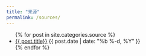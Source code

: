 ```yaml
---
title: "来源"
permalink: /sources/
---
```


<ul class="myposts">
{% for post in site.categories.source %}
    <li><a href="{{ site.baseurl }}{{ post.url }}">{{ post.title}}</a>
    <span class="postDate">{{ post.date | date: "%b %-d, %Y" }}</span>
    </li>
{% endfor %}
</ul>

